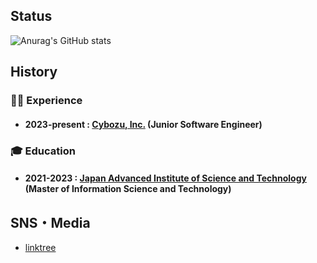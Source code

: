 <!--
## Major Works

#### 📗 [Yudai Yamamoto Portfolio](https://yudai-yamamoto.studio.site)
#### 🏠 [リラクゼーションサロン 「めめ」 ホームページ](https://memesalon.vercel.app/) 
#### 📊 [ニュース文章の埋め込み空間の可視化によるテキスト情報の信憑性評価](https://github.com/pythagoras-yamamoto/visualize_embedding_fake_news)
-->

## Status

![Anurag's GitHub stats](https://github-readme-stats.vercel.app/api?username=pythagoras-yamamoto&show_icons=true&theme=tokyonight)




<!--
 ## Languages and Tools
 
<p align="left"> <a href="https://expressjs.com" target="_blank" rel="noreferrer"> <img src="https://raw.githubusercontent.com/devicons/devicon/master/icons/express/express-original-wordmark.svg" alt="express" width="40" height="40"/> </a> <a href="https://firebase.google.com/" target="_blank" rel="noreferrer"> <img src="https://www.vectorlogo.zone/logos/firebase/firebase-icon.svg" alt="firebase" width="40" height="40"/> </a> <a href="https://developer.mozilla.org/en-US/docs/Web/JavaScript" target="_blank" rel="noreferrer"> <img src="https://raw.githubusercontent.com/devicons/devicon/master/icons/javascript/javascript-original.svg" alt="javascript" width="40" height="40"/> </a> <a href="https://www.mysql.com/" target="_blank" rel="noreferrer"> <img src="https://raw.githubusercontent.com/devicons/devicon/master/icons/mysql/mysql-original-wordmark.svg" alt="mysql" width="40" height="40"/> </a> <a href="https://nodejs.org" target="_blank" rel="noreferrer"> <img src="https://raw.githubusercontent.com/devicons/devicon/master/icons/nodejs/nodejs-original-wordmark.svg" alt="nodejs" width="40" height="40"/> </a> <a href="https://www.python.org" target="_blank" rel="noreferrer"> <img src="https://raw.githubusercontent.com/devicons/devicon/master/icons/python/python-original.svg" alt="python" width="40" height="40"/> </a> <a href="https://reactjs.org/" target="_blank" rel="noreferrer"> <img src="https://raw.githubusercontent.com/devicons/devicon/master/icons/react/react-original-wordmark.svg" alt="react" width="40" height="40"/> </a> <a href="https://www.typescriptlang.org/" target="_blank" rel="noreferrer"> <img src="https://raw.githubusercontent.com/devicons/devicon/master/icons/typescript/typescript-original.svg" alt="typescript" width="40" height="40"/> </a><a href="https://www.gatsbyjs.com/" target="_blank" rel="noreferrer"> <img src="https://www.vectorlogo.zone/logos/gatsbyjs/gatsbyjs-icon.svg" alt="gatsby" width="40" height="40"/> </a> <a href="https://graphql.org" target="_blank" rel="noreferrer"> <img src="https://www.vectorlogo.zone/logos/graphql/graphql-icon.svg" alt="graphql" width="40" height="40"/> </a> </p>
-->

## History

### 👨‍💻 Experience
- #### 2023-present : [Cybozu, Inc.](https://cybozu.co.jp/en/company/?_gl=1*pi3leo*_ga*MTg4NTQwMDg4NC4xNjU3ODgxNDY4*_ga_T5K95WXL54*MTY3MzA1OTE4NS41MC4xLjE2NzMwNTkxOTIuNTMuMC4w&_ga=2.122844811.1077073153.1673059186-1885400884.1657881468) (Junior Software Engineer)

### 🎓 Education
- #### 2021-2023 : [Japan Advanced Institute of Science and Technology](https://www.jaist.ac.jp/english/) (Master of Information Science and Technology)

<!--##### 
### 🏆 Event,Project
- [Matching HUB Business Idea & Plan Competition 2021](https://www.jaist.ac.jp/ricenter/jaist-net/news/?p=6369) 入賞<br>
- [プロジェクションマッピングオペラ 2022](https://www.salute-japan.com/) 演出として参加<br>
 -->

## SNS・Media
- [linktree](https://linktr.ee/_yy616)
